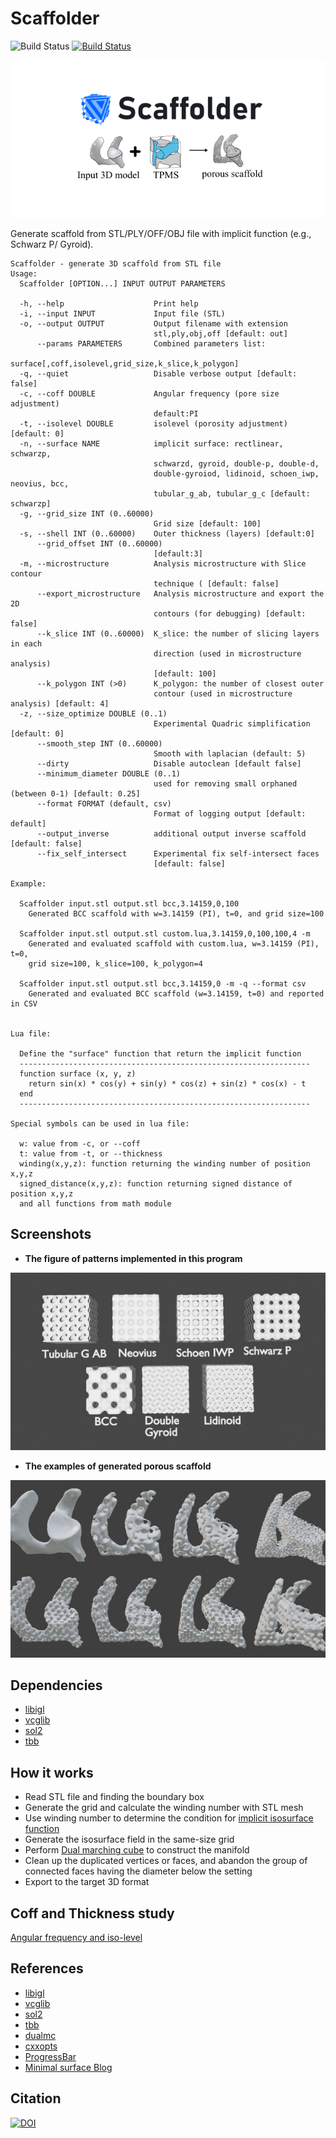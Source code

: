 # Scaffolder 
![Build Status](https://github.com/nodtem66/Scaffolder/workflows/Build/badge.svg) [![Build Status](https://dev.azure.com/n66/Public%20CI/_apis/build/status/nodtem66.Scaffolder?branchName=master)](https://dev.azure.com/n66/Public%20CI/_build/latest?definitionId=1&branchName=master)

![Scaffolder Logo](https://github.com/nodtem66/Scaffolder/raw/master/images/scaffolder_logo.jpg)

Generate scaffold from STL/PLY/OFF/OBJ file with implicit function (e.g., Schwarz P/ Gyroid).

```
Scaffolder - generate 3D scaffold from STL file
Usage:
  Scaffolder [OPTION...] INPUT OUTPUT PARAMETERS

  -h, --help                    Print help
  -i, --input INPUT             Input file (STL)
  -o, --output OUTPUT           Output filename with extension
                                stl,ply,obj,off [default: out]
      --params PARAMETERS       Combined parameters list:
                                surface[,coff,isolevel,grid_size,k_slice,k_polygon]
  -q, --quiet                   Disable verbose output [default: false]
  -c, --coff DOUBLE             Angular frequency (pore size adjustment)
                                default:PI
  -t, --isolevel DOUBLE         isolevel (porosity adjustment) [default: 0]
  -n, --surface NAME            implicit surface: rectlinear, schwarzp,
                                schwarzd, gyroid, double-p, double-d,
                                double-gyroiod, lidinoid, schoen_iwp, neovius, bcc,
                                tubular_g_ab, tubular_g_c [default: schwarzp]
  -g, --grid_size INT (0..60000)
                                Grid size [default: 100]
  -s, --shell INT (0..60000)    Outer thickness (layers) [default:0]
      --grid_offset INT (0..60000)
                                [default:3]
  -m, --microstructure          Analysis microstructure with Slice contour
                                technique ( [default: false]
      --export_microstructure   Analysis microstructure and export the 2D
                                contours (for debugging) [default: false]
      --k_slice INT (0..60000)  K_slice: the number of slicing layers in each
                                direction (used in microstructure analysis)
                                [default: 100]
      --k_polygon INT (>0)      K_polygon: the number of closest outer
                                contour (used in microstructure analysis) [default: 4]
  -z, --size_optimize DOUBLE (0..1)
                                Experimental Quadric simplification [default: 0]
      --smooth_step INT (0..60000)
                                Smooth with laplacian (default: 5)
      --dirty                   Disable autoclean [default false]
      --minimum_diameter DOUBLE (0..1)
                                used for removing small orphaned (between 0-1) [default: 0.25]
      --format FORMAT (default, csv)
                                Format of logging output [default: default]
      --output_inverse          additional output inverse scaffold [default: false]
      --fix_self_intersect      Experimental fix self-intersect faces
                                [default: false]

Example:

  Scaffolder input.stl output.stl bcc,3.14159,0,100
    Generated BCC scaffold with w=3.14159 (PI), t=0, and grid size=100

  Scaffolder input.stl output.stl custom.lua,3.14159,0,100,100,4 -m
    Generated and evaluated scaffold with custom.lua, w=3.14159 (PI), t=0,
    grid size=100, k_slice=100, k_polygon=4

  Scaffolder input.stl output.stl bcc,3.14159,0 -m -q --format csv
    Generated and evaluated BCC scaffold (w=3.14159, t=0) and reported in CSV


Lua file:

  Define the "surface" function that return the implicit function
  -----------------------------------------------------------------
  function surface (x, y, z)
    return sin(x) * cos(y) + sin(y) * cos(z) + sin(z) * cos(x) - t
  end
  -----------------------------------------------------------------

Special symbols can be used in lua file:

  w: value from -c, or --coff
  t: value from -t, or --thickness
  winding(x,y,z): function returning the winding number of position x,y,z
  signed_distance(x,y,z): function returning signed distance of position x,y,z
  and all functions from math module
```

## Screenshots

- **The figure of patterns implemented in this program**

![TPMS Patterns](https://github.com/nodtem66/Scaffolder/raw/master/images/patterns.jpg)

- **The examples of generated porous scaffold**

![Examples porous scaffold](https://github.com/nodtem66/Scaffolder/raw/master/images/examples.jpg)

## Dependencies
- [libigl](https://libigl.github.io/)
- [vcglib](https://github.com/cnr-isti-vclab/vcglib)
- [sol2](https://github.com/ThePhD/sol2)
- [tbb](https://github.com/oneapi-src/oneTBB)

## How it works
- Read STL file and finding the boundary box
- Generate the grid and calculate the winding number with STL mesh
- Use winding number to determine the condition for [implicit isosurface function](https://wewanttolearn.wordpress.com/2019/02/03/triply-periodic-minimal-surfaces/)
- Generate the isosurface field in the same-size grid
- Perform [Dual marching cube](https://github.com/dominikwodniok/dualmc) to construct the manifold
- Clean up the duplicated vertices or faces, and abandon the group of connected faces having the diameter below the setting
- Export to the target 3D format

## Coff and Thickness study
[Angular frequency and iso-level](https://colab.research.google.com/github/nodtem66/Scaffolder/blob/master/data/data_visualization.ipynb)

## References
- [libigl](https://github.com/libigl/libigl)
- [vcglib](https://github.com/cnr-isti-vclab/vcglib)
- [sol2](https://github.com/ThePhD/sol2)
- [tbb](https://github.com/oneapi-src/oneTBB) 
- [dualmc](https://github.com/dominikwodniok/dualmc)
- [cxxopts](https://github.com/jarro2783/cxxopts)
- [ProgressBar](https://github.com/prakhar1989/progress-cpp)
- [Minimal surface Blog](https://minimalsurfaces.blog/)

## Citation
[![DOI](https://zenodo.org/badge/227950058.svg)](https://zenodo.org/badge/latestdoi/227950058)

